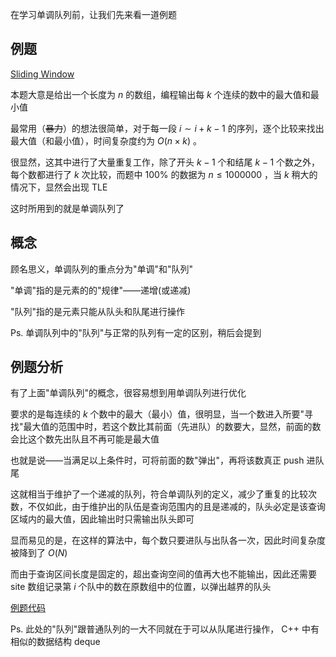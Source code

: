 在学习单调队列前，让我们先来看一道例题

## 例题

[Sliding Window](http://poj.org/problem?id=2823)

本题大意是给出一个长度为 $n$ 的数组，编程输出每 $k$ 个连续的数中的最大值和最小值

最常用（~~暴力~~）的想法很简单，对于每一段 $i \sim i+k-1$ 的序列，逐个比较来找出最大值（和最小值），时间复杂度约为 $O(n \times k)$ 。

很显然，这其中进行了大量重复工作，除了开头 $k-1$ 个和结尾 $k-1$ 个数之外，每个数都进行了 $k$ 次比较，而题中 $100\%$ 的数据为 $n \le 1000000$ ，当 $k$ 稍大的情况下，显然会出现 TLE

这时所用到的就是单调队列了

## 概念

顾名思义，单调队列的重点分为"单调"和"队列"

"单调"指的是元素的的"规律"——递增(或递减)

"队列"指的是元素只能从队头和队尾进行操作

Ps. 单调队列中的"队列"与正常的队列有一定的区别，稍后会提到

## 例题分析

有了上面"单调队列"的概念，很容易想到用单调队列进行优化

要求的是每连续的 $k$ 个数中的最大（最小）值，很明显，当一个数进入所要"寻找"最大值的范围中时，若这个数比其前面（先进队）的数要大，显然，前面的数会比这个数先出队且不再可能是最大值

也就是说——当满足以上条件时，可将前面的数"弹出"，再将该数真正 push 进队尾

这就相当于维护了一个递减的队列，符合单调队列的定义，减少了重复的比较次数，不仅如此，由于维护出的队伍是查询范围内的且是递减的，队头必定是该查询区域内的最大值，因此输出时只需输出队头即可

显而易见的是，在这样的算法中，每个数只要进队与出队各一次，因此时间复杂度被降到了 $O(N)$

而由于查询区间长度是固定的，超出查询空间的值再大也不能输出，因此还需要 site 数组记录第 $i$ 个队中的数在原数组中的位置，以弹出越界的队头

[例题代码](https://www.luogu.org/paste/dze1lw3b)

Ps. 此处的"队列"跟普通队列的一大不同就在于可以从队尾进行操作， C++ 中有相似的数据结构 deque
